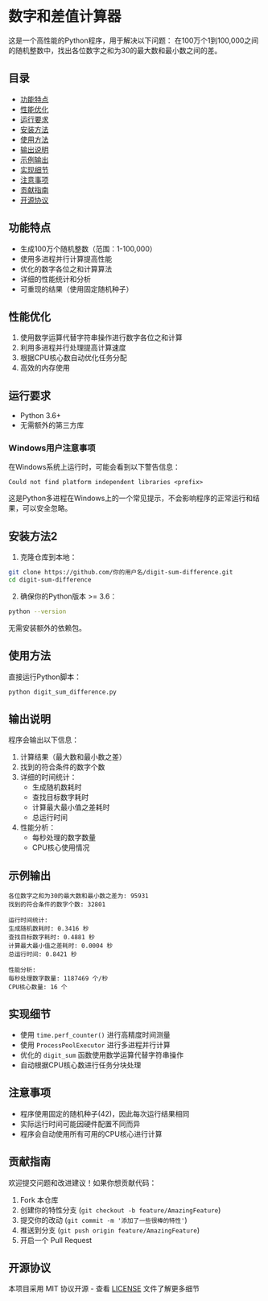 # 数字和差值计算器

这是一个高性能的Python程序，用于解决以下问题：
在100万个1到100,000之间的随机整数中，找出各位数字之和为30的最大数和最小数之间的差。

## 目录
- [功能特点](#功能特点)
- [性能优化](#性能优化)
- [运行要求](#运行要求)
- [安装方法](#安装方法)
- [使用方法](#使用方法)
- [输出说明](#输出说明)
- [示例输出](#示例输出)
- [实现细节](#实现细节)
- [注意事项](#注意事项)
- [贡献指南](#贡献指南)
- [开源协议](#开源协议)

## 功能特点

- 生成100万个随机整数（范围：1-100,000）
- 使用多进程并行计算提高性能
- 优化的数字各位之和计算算法
- 详细的性能统计和分析
- 可重现的结果（使用固定随机种子）

## 性能优化

1. 使用数学运算代替字符串操作进行数字各位之和计算
2. 利用多进程并行处理提高计算速度
3. 根据CPU核心数自动优化任务分配
4. 高效的内存使用

## 运行要求

- Python 3.6+
- 无需额外的第三方库

### Windows用户注意事项

在Windows系统上运行时，可能会看到以下警告信息：
```
Could not find platform independent libraries <prefix>
```
这是Python多进程在Windows上的一个常见提示，不会影响程序的正常运行和结果，可以安全忽略。

## 安装方法2

1. 克隆仓库到本地：
```bash
git clone https://github.com/你的用户名/digit-sum-difference.git
cd digit-sum-difference
```

2. 确保你的Python版本 >= 3.6：
```bash
python --version
```

无需安装额外的依赖包。

## 使用方法

直接运行Python脚本：

```bash
python digit_sum_difference.py
```

## 输出说明

程序会输出以下信息：
1. 计算结果（最大数和最小数之差）
2. 找到的符合条件的数字个数
3. 详细的时间统计：
   - 生成随机数耗时
   - 查找目标数字耗时
   - 计算最大最小值之差耗时
   - 总运行时间
4. 性能分析：
   - 每秒处理的数字数量
   - CPU核心使用情况

## 示例输出

```
各位数字之和为30的最大数和最小数之差为: 95931
找到的符合条件的数字个数: 32801

运行时间统计:
生成随机数耗时: 0.3416 秒
查找目标数字耗时: 0.4881 秒
计算最大最小值之差耗时: 0.0004 秒
总运行时间: 0.8421 秒

性能分析:
每秒处理数字数量: 1187469 个/秒
CPU核心数量: 16 个
```

## 实现细节

- 使用 `time.perf_counter()` 进行高精度时间测量
- 使用 `ProcessPoolExecutor` 进行多进程并行计算
- 优化的 `digit_sum` 函数使用数学运算代替字符串操作
- 自动根据CPU核心数进行任务分块处理

## 注意事项

- 程序使用固定的随机种子(42)，因此每次运行结果相同
- 实际运行时间可能因硬件配置不同而异
- 程序会自动使用所有可用的CPU核心进行计算 

## 贡献指南

欢迎提交问题和改进建议！如果你想贡献代码：

1. Fork 本仓库
2. 创建你的特性分支 (`git checkout -b feature/AmazingFeature`)
3. 提交你的改动 (`git commit -m '添加了一些很棒的特性'`)
4. 推送到分支 (`git push origin feature/AmazingFeature`)
5. 开启一个 Pull Request

## 开源协议

本项目采用 MIT 协议开源 - 查看 [LICENSE](LICENSE) 文件了解更多细节 
